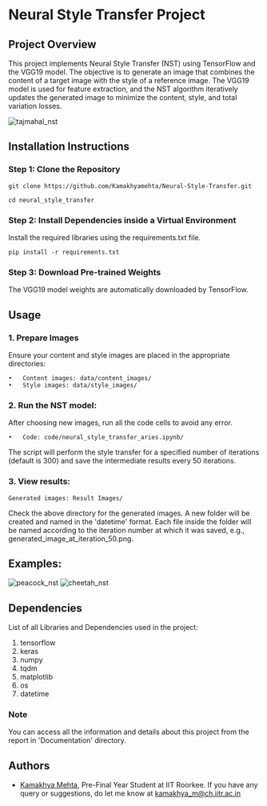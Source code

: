 
# Neural Style Transfer Project

## Project Overview

This project implements Neural Style Transfer (NST) using TensorFlow and the VGG19 model. The objective is to generate an image that combines the content of a target image with the style of a reference image. The VGG19 model is used for feature extraction, and the NST algorithm iteratively updates the generated image to minimize the content, style, and total variation losses.


![tajmahal_nst](https://github.com/Kamakhyamehta/Neural-Style-Transfer/assets/140178863/b18778d3-9738-43db-a1dc-61ab8d6446e6)

## Installation Instructions
### Step 1: Clone the Repository


    git clone https://github.com/Kamakhyamehta/Neural-Style-Transfer.git

    cd neural_style_transfer

### Step 2: Install Dependencies inside a Virtual Environment

Install the required libraries using the requirements.txt file.

    pip install -r requirements.txt

### Step 3: Download Pre-trained Weights

The VGG19 model weights are automatically downloaded by TensorFlow.


## Usage

### 1. Prepare Images

Ensure your content and style images are placed in the appropriate directories:

	•	Content images: data/content_images/
	•	Style images: data/style_images/

### 2.	Run the NST model:

After choosing new images, run all the code cells to avoid any error.

    •	Code: code/neural_style_transfer_aries.ipynb/
The script will perform the style transfer for a specified number of iterations (default is 300) and save the intermediate results every 50 iterations.

### 3.	View results:
	Generated images: Result Images/ 
Check the above directory for the generated images. 
A new folder will be created and named in the 'datetime' format.
Each file inside the folder will be named according to the iteration number at which it was saved, e.g., generated_image_at_iteration_50.png.


## Examples:
![peacock_nst](https://github.com/Kamakhyamehta/Neural-Style-Transfer/assets/140178863/a9f98afe-b182-4a4b-ba5e-2a5766a6362c)
![cheetah_nst](https://github.com/Kamakhyamehta/Neural-Style-Transfer/assets/140178863/43131dc4-979a-4b19-ad5a-789fd3737edb)




## Dependencies

List of all Libraries and Dependencies used in the project:
1. tensorflow
2. keras
3. numpy
4. tqdm
5. matplotlib
6. os
7. datetime

### Note
You can access all the information and details about this project from the report in 'Documentation' directory.
## Authors

- [Kamakhya Mehta](https://www.github.com/Kamakhyamehta), Pre-Final Year Student at IIT Roorkee. If you have any query or suggestions, do let me know at kamakhya_m@ch.iitr.ac.in

